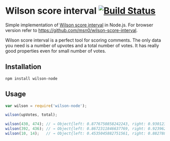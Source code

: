 # Wilson score interval [![Build Status](https://travis-ci.org/msn0/wilson-node.svg?branch=master)](http://travis-ci.org/msn0/wilson-node)

Simple implementation of [Wilson score interval](http://en.wikipedia.org/wiki/Binomial_proportion_confidence_interval) 
in Node.js. For browser version refer to https://github.com/msn0/wilson-score-interval.

Wilson score interval is a perfect tool for scoring comments. The only data you need is a number of upvotes 
and a total number of votes. It has really good properties even for small number of votes.

## Installation

```
npm install wilson-node
```

## Usage

```js
var wilson = require('wilson-node');

wilson(upVotes, total);

wilson(430, 474); // → Object{left: 0.8776750858242243, right: 0.9301239839930541}
wilson(392, 436); // → Object{left: 0.8672311846637769, right: 0.9239627360567735}
wilson(10, 14);   // → Object{left: 0.4535045882751561, right: 0.882788120898909}
```
